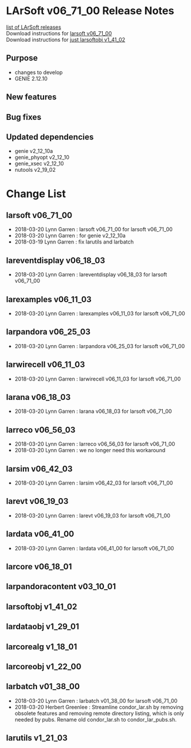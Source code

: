 # LArSoft v06_71_00 Release Notes



[list of LArSoft releases](LArSoft_release_list)  
Download instructions for [larsoft v06_71_00](http://scisoft.fnal.gov/scisoft/bundles/larsoft/v06_71_00/larsoft-v06_71_00.html)  
Download instructions for [just larsoftobj v1_41_02](http://scisoft.fnal.gov/scisoft/bundles/larsoftobj/v1_41_02/larsoftobj-v1_41_02.html)

## Purpose

-   changes to develop
-   GENIE 2.12.10

## New features

## Bug fixes

## Updated dependencies

-   genie v2_12_10a
-   genie_phyopt v2_12_10
-   genie_xsec v2_12_10
-   nutools v2_19_02

# Change List

## larsoft v06_71_00

-   2018-03-20 Lynn Garren : larsoft v06_71_00 for larsoft v06_71_00
-   2018-03-20 Lynn Garren : for genie v2_12_10a
-   2018-03-19 Lynn Garren : fix larutils and larbatch

## lareventdisplay v06_18_03

-   2018-03-20 Lynn Garren : lareventdisplay v06_18_03 for larsoft v06_71_00

## larexamples v06_11_03

-   2018-03-20 Lynn Garren : larexamples v06_11_03 for larsoft v06_71_00

## larpandora v06_25_03

-   2018-03-20 Lynn Garren : larpandora v06_25_03 for larsoft v06_71_00

## larwirecell v06_11_03

-   2018-03-20 Lynn Garren : larwirecell v06_11_03 for larsoft v06_71_00

## larana v06_18_03

-   2018-03-20 Lynn Garren : larana v06_18_03 for larsoft v06_71_00

## larreco v06_56_03

-   2018-03-20 Lynn Garren : larreco v06_56_03 for larsoft v06_71_00
-   2018-03-20 Lynn Garren : we no longer need this workaround

## larsim v06_42_03

-   2018-03-20 Lynn Garren : larsim v06_42_03 for larsoft v06_71_00

## larevt v06_19_03

-   2018-03-20 Lynn Garren : larevt v06_19_03 for larsoft v06_71_00

## lardata v06_41_00

-   2018-03-20 Lynn Garren : lardata v06_41_00 for larsoft v06_71_00

## larcore v06_18_01

## larpandoracontent v03_10_01

## larsoftobj v1_41_02

## lardataobj v1_29_01

## larcorealg v1_18_01

## larcoreobj v1_22_00

## larbatch v01_38_00

-   2018-03-20 Lynn Garren : larbatch v01_38_00 for larsoft v06_71_00
-   2018-03-20 Herbert Greenlee : Streamline condor_lar.sh by removing obsolete features and removing remote directory listing, which is only needed by pubs. Rename old condor_lar.sh to condor_lar_pubs.sh.

## larutils v1_21_03
